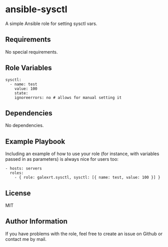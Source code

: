 ansible-sysctl
==============

A simple Ansible role for setting sysctl vars.

Requirements
------------

No special requirements.

Role Variables
--------------

```
sysctl:
  - name: test
    value: 100
    state:
    ignoreerrors: no # allows for manual setting it
```

Dependencies
------------

No dependencies.

Example Playbook
----------------

Including an example of how to use your role (for instance, with variables passed in as parameters) is always nice for users too:
```
- hosts: servers
  roles:
    - { role: galexrt.sysctl, sysctl: [{ name: test, value: 100 }] }
```

License
-------

MIT

Author Information
------------------

If you have problems with the role, feel free to create an issue on Github or contact me by mail.
